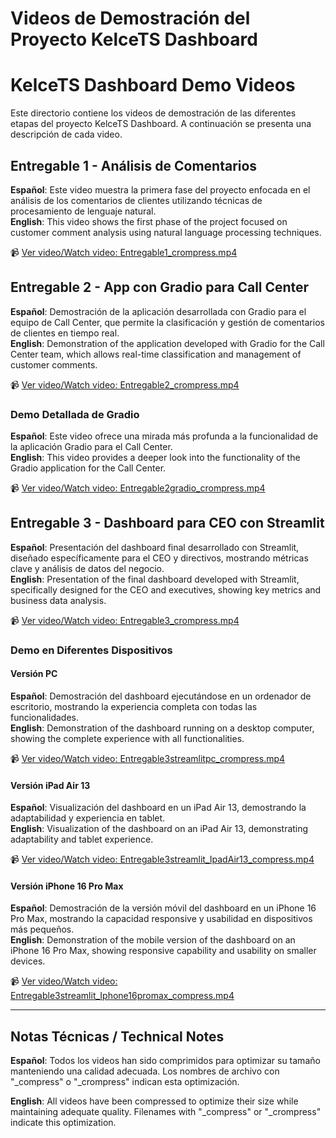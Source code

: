 # Videos de Demostración del Proyecto KelceTS Dashboard
# KelceTS Dashboard Demo Videos

Este directorio contiene los videos de demostración de las diferentes etapas del proyecto KelceTS Dashboard. A continuación se presenta una descripción de cada video.

## Entregable 1 - Análisis de Comentarios
**Español**: Este video muestra la primera fase del proyecto enfocada en el análisis de los comentarios de clientes utilizando técnicas de procesamiento de lenguaje natural.  
**English**: This video shows the first phase of the project focused on customer comment analysis using natural language processing techniques.

📹 [Ver video/Watch video: Entregable1_crompress.mp4](./Entregable1_crompress.mp4)

## Entregable 2 - App con Gradio para Call Center
**Español**: Demostración de la aplicación desarrollada con Gradio para el equipo de Call Center, que permite la clasificación y gestión de comentarios de clientes en tiempo real.  
**English**: Demonstration of the application developed with Gradio for the Call Center team, which allows real-time classification and management of customer comments.

📹 [Ver video/Watch video: Entregable2_crompress.mp4](./Entregable2_crompress.mp4)

### Demo Detallada de Gradio
**Español**: Este video ofrece una mirada más profunda a la funcionalidad de la aplicación Gradio para el Call Center.  
**English**: This video provides a deeper look into the functionality of the Gradio application for the Call Center.

📹 [Ver video/Watch video: Entregable2gradio_crompress.mp4](./Entregable2gradio_crompress.mp4)

## Entregable 3 - Dashboard para CEO con Streamlit
**Español**: Presentación del dashboard final desarrollado con Streamlit, diseñado específicamente para el CEO y directivos, mostrando métricas clave y análisis de datos del negocio.  
**English**: Presentation of the final dashboard developed with Streamlit, specifically designed for the CEO and executives, showing key metrics and business data analysis.

📹 [Ver video/Watch video: Entregable3_crompress.mp4](./Entregable3_crompress.mp4)

### Demo en Diferentes Dispositivos

#### Versión PC
**Español**: Demostración del dashboard ejecutándose en un ordenador de escritorio, mostrando la experiencia completa con todas las funcionalidades.  
**English**: Demonstration of the dashboard running on a desktop computer, showing the complete experience with all functionalities.

📹 [Ver video/Watch video: Entregable3streamlitpc_crompress.mp4](./Entregable3streamlitpc_crompress.mp4)

#### Versión iPad Air 13
**Español**: Visualización del dashboard en un iPad Air 13, demostrando la adaptabilidad y experiencia en tablet.  
**English**: Visualization of the dashboard on an iPad Air 13, demonstrating adaptability and tablet experience.

📹 [Ver video/Watch video: Entregable3streamlit_IpadAir13_compress.mp4](./Entregable3streamlit_IpadAir13_compress.mp4)

#### Versión iPhone 16 Pro Max
**Español**: Demostración de la versión móvil del dashboard en un iPhone 16 Pro Max, mostrando la capacidad responsive y usabilidad en dispositivos más pequeños.  
**English**: Demonstration of the mobile version of the dashboard on an iPhone 16 Pro Max, showing responsive capability and usability on smaller devices.

📹 [Ver video/Watch video: Entregable3streamlit_Iphone16promax_compress.mp4](./Entregable3streamlit_Iphone16promax_compress.mp4)

---

## Notas Técnicas / Technical Notes

**Español**: Todos los videos han sido comprimidos para optimizar su tamaño manteniendo una calidad adecuada. Los nombres de archivo con "_compress" o "_crompress" indican esta optimización.

**English**: All videos have been compressed to optimize their size while maintaining adequate quality. Filenames with "_compress" or "_crompress" indicate this optimization.